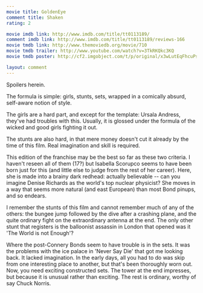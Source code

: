 ```yaml
---
movie title: GoldenEye
comment title: Shaken
rating: 2

movie imdb link: http://www.imdb.com/title/tt0113189/
comment imdb link: http://www.imdb.com/title/tt0113189/reviews-166
movie tmdb link: http://www.themoviedb.org/movie/710
movie tmdb trailer: http://www.youtube.com/watch?v=3TkRKQkc3KQ
movie tmdb poster: http://cf2.imgobject.com/t/p/original/x3wLutEqFhcuPsklNs9XGXPLYrh.jpg

layout: comment
---
```


Spoilers herein.

The formula is simple: girls, stunts, sets, wrapped in a comically absurd, self-aware notion of style.

The girls are a hard part, and except for the template: Ursala Andress, they've had troubles with this. Usually, it is glossed under the formula of the wicked and good girls fighting it out.

The stunts are also hard, in that mere money doesn't cut it already by the time of this film. Real imagination and skill is required.

This edition of the franchise may be the best so far as these two criteria. I haven't reseen all of them (17?) but Isabella Scorupco seems to have been born just for this (and little else to judge from the rest of her career). Here, she is made into a brainy dark redhead: actually believable -- can you imagine Denise Richards as the world's top nuclear physicist? She moves in a way that seems more natural (and east European) than most Bond pinups, and so endears.

I remember the stunts of this film and cannot remember much of any of the others: the bungee jump followed by the dive after a crashing plane, and the quite ordinary fight on the extraordinary antenna at the end. The only other stunt that registers is the balloonist assassin in London that opened was it 'The World is not Enough'?

Where the post-Connery Bonds seem to have trouble is in the sets. It was the problems with the ice palace in 'Never Say Die' that got me looking back. It lacked imagination. In the early days, all you had to do was skip from one interesting place to another, but that's been thoroughly worn out. Now, you need exciting constructed sets. The tower at the end impresses, but because it is unusual rather than exciting. The rest is ordinary, worthy of say Chuck Norris.